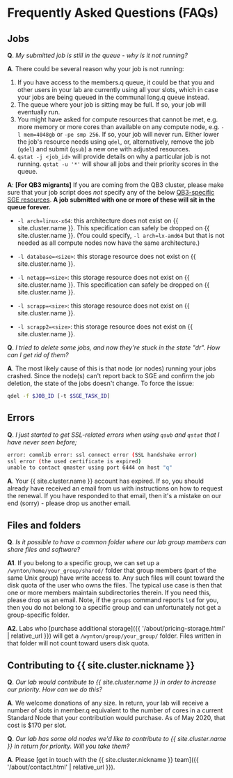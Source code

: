 # Frequently Asked Questions (FAQs)

## Jobs

**Q**. _My submitted job is still in the queue - why is it not running?_

**A**. There could be several reason why your job is not running:

  1. If you have access to the members.q queue, it could be that you and other users in your lab are currently using all your slots, which in case your jobs are being queued in the communal long.q queue instead.
  2. The queue where your job is sitting may be full. If so, your job will eventually run.
  3. You might have asked for compute resources that cannot be met, e.g. more memory or more cores than available on any compute node, e.g. `-l mem=4048gb` or `-pe smp 256`.  If so, your job will never run.  Either lower the job's resource needs using `qdel`, or, alternatively,  remove the job (`qdel`) and submit (`qsub`) a new one with adjusted resources.
  4. `qstat -j <job_id>` will provide details on why a particular job is not running.  `qstat -u '*'` will show all jobs and their priority scores in the queue.

**A**: **[For QB3 migrants]** If you are coming from the QB3 cluster, please make sure that your job script does _not_ specify any of the below [QB3-specific SGE resources](https://salilab.org/qb3cluster/Cluster_Topology).  **A job submitted with one or more of these will sit in the queue forever.**

  - `-l arch=linux-x64`: this architecture does not exist on {{ site.cluster.name }}. This specification can safely be dropped on {{ site.cluster.name }}. (You could specify, `-l arch=lx-amd64` but that is not needed as all compute nodes now have the same architecture.)

  - `-l database=<size>`: this storage resource does not exist on {{ site.cluster.name }}.

  - `-l netapp=<size>`: this storage resource does not exist on {{ site.cluster.name }}. This specification can safely be dropped on {{ site.cluster.name }}.

  - `-l scrapp=<size>`: this storage resource does not exist on {{ site.cluster.name }}.

  - `-l scrapp2=<size>`: this storage resource does not exist on {{ site.cluster.name }}.

**Q**. _I tried to delete some jobs, and now they're stuck in the state "dr". How can I get rid of them?_

**A**. The most likely cause of this is that node (or nodes) running your jobs crashed.  Since the node(s) can't report back to SGE and confirm the job deletion, the state of the jobs doesn't change.  To force the issue:
```sh
qdel -f $JOB_ID [-t $SGE_TASK_ID]
```

## Errors

**Q**. _I just started to get SSL-related errors when using `qsub` and `qstat` that I have never seen before;_
```sh
error: commlib error: ssl connect error (SSL handshake error)
ssl error (the used certificate is expired)
unable to contact qmaster using port 6444 on host "q"
```

**A**. Your {{ site.cluster.name }} account has expired.  If so, you should already have received an email from us with instructions on how to request the renewal.  If you have responded to that email, then it's a mistake on our end (sorry) - please drop us another email.


## Files and folders

**Q**. _Is it possible to have a common folder where our lab group members can share files and software?_

**A1**. If you belong to a specific group, we can set up a `/wynton/home/your_group/shared/` folder that group members (part of the same Unix group) have write access to. Any such files will count toward the disk quota of the user who owns the files. The typical use case is then that one or more members maintain subdirectories therein.  If you need this, please drop us an email.  Note, if the `groups` command reports `lsd` for you, then you do not belong to a specific group and can unfortunately not get a group-specific folder.

**A2**. Labs who [purchase additional storage]({{ '/about/pricing-storage.html' | relative_url }}) will get a `/wynton/group/your_group/` folder.  Files written in that folder will not count toward users disk quota.

## Contributing to {{ site.cluster.nickname }}

**Q**. _Our lab would contribute to {{ site.cluster.name }} in order to increase our priority.  How can we do this?_

**A**. We welcome donations of any size.  In return, your lab will receive a number of slots in member.q equivalent to the number of cores in a current Standard Node that your contribution would purchase.  As of May 2020, that cost is $170 per slot.

**Q**. _Our lab has some old nodes we'd like to contribute to {{ site.cluster.name }} in return for priority. Will you take them?_

**A**. Please [get in touch with the {{ site.cluster.nickname }} team]({{ '/about/contact.html' | relative_url }}).
